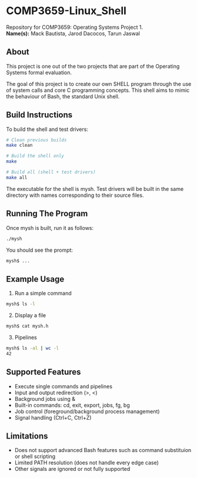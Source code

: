 # COMP3659-Linux_Shell

Repository for COMP3659: Operating Systems Project 1.  
**Name(s):** Mack Bautista, Jarod Dacocos, Tarun Jaswal

## About
This project is one out of the two projects that are part of the Operating Systems formal evaluation.

The goal of this project is to create our own SHELL program through the use of system calls and core C programming concepts. This shell aims to mimic the behaviour of Bash, the standard Unix shell.

## Build Instructions
To build the shell and test drivers:

```bash
# Clean previous builds
make clean

# Build the shell only
make

# Build all (shell + test drivers)
make all
```
The executable for the shell is mysh. Test drivers will be built in the same directory with names corresponding to their source files.

## Running The Program
Once mysh is built, run it as follows:
```bash
./mysh
```

You should see the prompt:
```bash
mysh$ ...
```

## Example Usage
1. Run a simple command
```bash
mysh$ ls -l
```

2. Display a file
```bash
mysh$ cat mysh.h
```

3. Pipelines
```bash
mysh$ ls -al | wc -l
42
```

## Supported Features
+ Execute single commands and pipelines
+ Input and output redirection (>, <)
+ Background jobs using &
+ Built-in commands: cd, exit, export, jobs, fg, bg
+ Job control (foreground/background process management)
+ Signal handling (Ctrl+C, Ctrl+Z)

## Limitations
+ Does not support advanced Bash features such as command substituion or shell scripting
+ Limited PATH resolution (does not handle every edge case)
+ Other signals are ignored or not fully supported